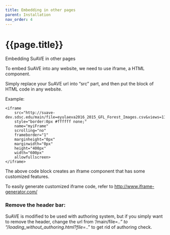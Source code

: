 ```yaml
---
title: Embedding in other pages
parent: Installation
nav_order: 4
---
```


# {{page.title}}

Embedding SuAVE in other pages

To embed SuAVE into any website, we need to use iframe, a HTML component.

Simply replace your SuAVE url into “src” part, and then put the block of HTML code in any website.

Example:

```
<iframe 
    src="http://suave-dev.sdsc.edu/main/file=eyulaeva2016_2015_GFL_Forest_Images.csv&views=111010&view=map" 
    style="border:0px #ffffff none;" 
    name="myiFrame" 
    scrolling="no" 
    frameborder="1" 
    marginheight="0px" 
    marginwidth="0px" 
    height="400px" 
    width="600px" 
    allowfullscreen>
</iframe>
```

The above code block creates an iframe component that has some customized features.

To easily generate customized iframe code, refer to http://www.iframe-generator.com/

### Remove the header bar:

SuAVE is modified to be used with authoring  system, but if you simply want to remove the header, change the url from ‘/main/file=*..” to “/loading_without_authoring.html?file=*..” to get  rid of authoring check.